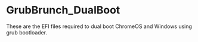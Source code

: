 # GrubBrunch_DualBoot
These are the EFI files required to dual boot ChromeOS and Windows using grub bootloader.
